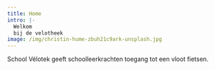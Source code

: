 ```yaml
---
title: Home
intro: |-
  Welkom
  bij de velotheek
image: /img/christin-hume-zbuh21c9ark-unsplash.jpg
---
```

School Vélotek geeft schoolleerkrachten toegang tot een vloot fietsen.
